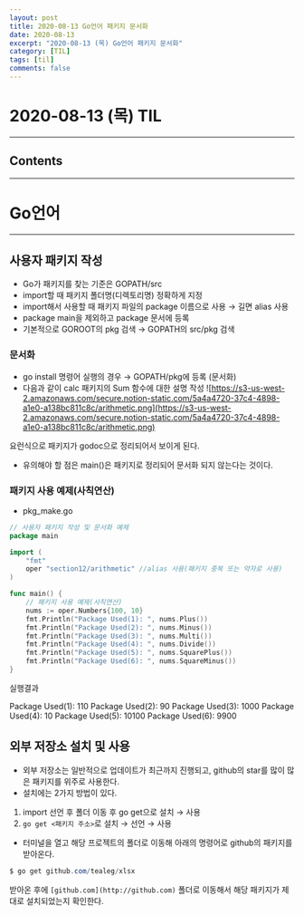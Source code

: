 ```yaml
---
layout: post
title: 2020-08-13 Go언어 패키지 문서화
date: 2020-08-13
excerpt: "2020-08-13 (목) Go언어 패키지 문서화"
category: [TIL]
tags: [til]
comments: false
---
```


# 2020-08-13 (목) TIL
---
## Contents
---

# Go언어
---
## 사용자 패키지 작성

- Go가 패키지를 찾는 기준은 GOPATH/src
- import할 때 패키지 폴더명(디렉토리명) 정확하게 지정
- import해서 사용할 때 패키지 파일의 package 이름으로 사용 → 길면 alias 사용
- package main을 제외하고 package 문서에 등록
- 기본적으로 GOROOT의 pkg 검색 → GOPATH의 src/pkg 검색

### 문서화

- go install  명령어 실행의 경우 → GOPATH/pkg에 등록 (문서화)
- 다음과 같이 calc 패키지의 Sum 함수에 대한 설명 작성
![https://s3-us-west-2.amazonaws.com/secure.notion-static.com/5a4a4720-37c4-4898-a1e0-a138bc811c8c/arithmetic.png](https://s3-us-west-2.amazonaws.com/secure.notion-static.com/5a4a4720-37c4-4898-a1e0-a138bc811c8c/arithmetic.png)

요런식으로 패키지가 godoc으로 정리되어서 보이게 된다.

- 유의해야 할 점은 main()은 패키지로 정리되어 문서화 되지 않는다는 것이다.
### 패키지 사용 예제(사칙연산)

- pkg_make.go

```go
// 사용자 패키지 작성 및 문서화 예제
package main

import (
	"fmt"
	oper "section12/arithmetic" //alias 사용(패키지 중복 또는 약자로 사용)
)

func main() {
	// 패키지 사용 예제(사칙연산)
	nums := oper.Numbers{100, 10}
	fmt.Println("Package Used(1): ", nums.Plus())
	fmt.Println("Package Used(2): ", nums.Minus())
	fmt.Println("Package Used(3): ", nums.Multi())
	fmt.Println("Package Used(4): ", nums.Divide())
	fmt.Println("Package Used(5): ", nums.SquarePlus())
	fmt.Println("Package Used(6): ", nums.SquareMinus())
}
```

실행결과

Package Used(1):  110
Package Used(2):  90
Package Used(3):  1000
Package Used(4):  10
Package Used(5):  10100
Package Used(6):  9900

## 외부 저장소 설치 및 사용

- 외부 저장소는 일반적으로 업데이트가 최근까지 진행되고, github의 star를 많이 많은 패키지를 위주로 사용한다.
- 설치에는 2가지 방법이 있다.
1. import 선언 후 폴더 이동 후 go get으로 설치 → 사용
2. `go get <패키지 주소>`로 설치 → 선언 → 사용
- 터미널을 열고 해당 프로젝트의 폴더로 이동해 아래의 명령어로 github의 패키지를 받아온다.

```powershell
$ go get github.com/tealeg/xlsx
```

받아온 후에 `[github.com](http://github.com)` 폴더로 이동해서 해당 패키지가 제대로 설치되었는지 확인한다.